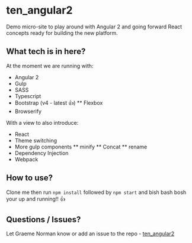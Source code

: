 # ten_angular2

Demo micro-site to play around with Angular 2 and going forward React concepts ready for building the new platform.

## What tech is in here?

At the moment we are running with:
* Angular 2
* Gulp
* SASS
* Typescript
* Bootstrap (v4 - latest :+1:)
** Flexbox
* Browserify

With a view to also introduce:
* React
* Theme switching
* More gulp components
** minify
** Concat
** rename
* Dependency Injection
* Webpack

## How to use?

Clone me then run ```npm install``` followed by ```npm start``` and bish bash bosh your up and running!! :+1:

## Questions / Issues?

Let Graeme Norman know or add an issue to the repo - [ten_angular2](https://github.com/graemeNorman/ten_angular2)